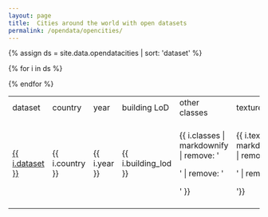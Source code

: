 ```yaml
---
layout: page
title:  Cities around the world with open datasets
permalink: /opendata/opencities/
---
```


{% assign ds = site.data.opendatacities | sort: 'dataset' %}

<div class="table-responsive">

<table class="table table-striped">

  <tr class="info">
    <td>dataset</td>
    <td>country</td>
    <td>year</td>
    <td>building LoD</td>
    <td>other classes</td>
    <td>textures</td>
    <td>acquisition</td>
    <td>formats</td>
    <td>notes</td>
  </tr>

  {% for i in ds %}
    <tr>
      <td><a href="{{ i.link }}">{{ i.dataset }}</a></td>
      <td>{{ i.country }}</td>
      <td>{{ i.year }}</td>
      <td>{{ i.building_lod }}</td>
      <td>{{ i.classes | markdownify | remove: '<p>' | remove: '</p>' }}</td>
      <td>{{ i.texture | markdownify | remove: '<p>' | remove: '</p>'}}</td>
      <td>{{ i.acquisition | markdownify | remove: '<p>' | remove: '</p>' }}</td>
      <td>{{ i.formats | markdownify | remove: '<p>' | remove: '</p>' }}</td>
      <td>{{ i.notes | markdownify | remove: '<p>' | remove: '</p>' }}</td>
    </tr>
  {% endfor %}

</table>
</div>

